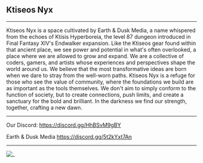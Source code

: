 ## Ktiseos Nyx

<hr>

Ktiseos Nyx is a space cultivated by Earth & Dusk Media, a name whispered from the echoes of Ktisis Hyperboreia, the level 87 dungeon introduced in Final Fantasy XIV's Endwalker expansion. 
Like the Ktiseos gear found within that ancient place, we see power and potential in what's often overlooked, a place where we are allowed to grow and expand. We are a collective of coders, gamers, and artists whose experiences and perspectives shape the world around us. 
We believe that the most transformative ideas are born when we dare to stray from the well-worn paths. 
Ktiseos Nyx is a refuge for those who see the value of community, where the foundations we build are as important as the tools themselves. We don't aim to simply conform to the function of society, but to create connections, push limits, and create a sanctuary for the bold and brilliant. In the darkness we find our strength, together, crafting a new dawn.

<hr>

Our Discord:
https://discord.gg/HhBSvM9gBY

Earth & Dusk Media
https://discord.gg/5t2kYxt7An

<hr>

![_](https://github.com/images/mona-whisper.gif) 

